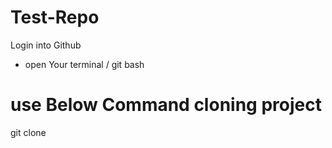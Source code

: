 # Test-Repo
Login into Github
- open Your terminal / git bash
# use Below Command cloning project
git clone 
